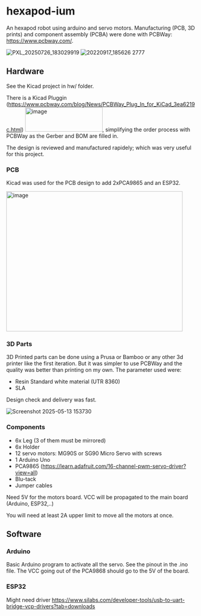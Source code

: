# hexapod-ium

An hexapod robot using arduino and servo motors.
Manufacturing (PCB, 3D prints) and component assembly (PCBA) were done with PCBWay: https://www.pcbway.com/.

![PXL_20250726_183029919](https://github.com/user-attachments/assets/f495f0f5-c5ed-42a1-998d-fa5a84e291cc)
![20220917_185626 2777](https://user-images.githubusercontent.com/6117941/190868208-11697652-cd76-4673-8842-9c9b7dfe3679.jpg)

## Hardware

See the Kicad project in hw/ folder.

There is a Kicad Pluggin (https://www.pcbway.com/blog/News/PCBWay_Plug_In_for_KiCad_3ea6219c.html)
<img width="205" height="64" alt="image" src="https://github.com/user-attachments/assets/2eeb5994-6ae4-4f47-8fc8-b34a461be5a4" />, 
simplifying the order process with PCBWay as the Gerber and BOM are filled in.

The design is reviewed and manufactured rapidely; which was very useful for this project.

### PCB

Kicad was used for the PCB design to add 2xPCA9865 and an ESP32.

<img width="467" height="371" alt="image" src="https://github.com/user-attachments/assets/0c4a3653-8ac7-4267-8218-153bd54e0733" />

### 3D Parts 

3D Printed parts can be done using a Prusa or Bamboo or any other 3d printer like the first iteration. 
But it was simpler to use PCBWay and the quality was better than printing on my own. The parameter used were:
- Resin Standard white material (UTR 8360)
- SLA

Design check and delivery was fast.

![Screenshot 2025-05-13 153730](https://github.com/user-attachments/assets/141fc9b0-9907-4e44-b969-7053a2d981f2)

### Components

- 6x Leg (3 of them must be mirrored)
- 6x Holder
- 12 servo motors: MG90S or SG90 Micro Servo with screws
- 1 Arduino Uno
- PCA9865 (https://learn.adafruit.com/16-channel-pwm-servo-driver?view=all)
- Blu-tack
- Jumper cables

Need 5V for the motors board. VCC will be propagated to the main board (Arduino, ESP32,..)

You will need at least 2A upper limit to move all the motors at once.

## Software

### Arduino

Basic Arduino program to activate all the servo.
See the pinout in the .ino file. The VCC going out of the PCA9868 should go to the 5V of the board.

### ESP32

Might need driver https://www.silabs.com/developer-tools/usb-to-uart-bridge-vcp-drivers?tab=downloads
